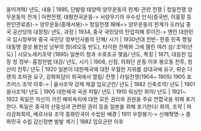 을미개혁/ 년도, 내용	| 1895, 단발령 태양력
양무운동의 한계/ 관련 전쟁	| 청일전쟁
양무운동의 전개	| 아편전쟁, 태평천국운동-> 서양무기의 우수성 인식(증국번, 이홍장 등 한인관료층)-> 양무운동(중체서용)-> 청일전쟁 패배=> 양무운동의 한계가 드러남
중국 공산당의 대장정/ 년도, 과정	| 1934, 중국 국민당의 탄압피해 루이진-> 옌안
대한민국 임시정부와 중국 국민당 정부인사들의 단체/ 시기	| 1930년대 전반- 한중 민족 항일 대동맹 결성
봉천성 남부의 땅(랴오둥 반도), 타이완 전체와 그에 딸린 여러 섬/ 조약(년도)	| 시모노세키조약 (1895)
일본이 청과 수호조규 맺음/ 년도, 특징	| 1871, 대등한 입장
청 정부- 흠정헌법 대강/ 년도, 시기	| 1908, 신정, 의화단 운동 이후
봉오동 전투, 청산리 전투/ 년도	| 1920
일본이 대한제국에 대한 우월한 지위를 상대국에 요구, 뤼순 다롄의 조차권 요구, 강화회담이 외국에서 열림/ 전쟁	| 러일전쟁(1904~ 1905)
1905 포츠머스 조약 이후->	| 을사조약 강제 체결
임오군란/ 년도	| 1882
신축조약/ 년도	| 1901
을사조약/ 년도	| 1905
대한제국 국권 피탈/ 년도	| 1910
워싱턴 회의/ 년도	| 1921~ 1922
독일은 자신이 가진 해외속지에 대한 모든 권리와 권원을 주요 연합국을 위해 포기한다. 독일은 중국의 산둥성과 관련된 권리 등을 일본을 위해 포기한다/ 회의, 조약	| 파리강화회의, 베르사유 조약
중화민국이 수립된 배경	| 1911 우창봉기-> 신해혁명-> 중화민국 수립
갑신정변 발발 계기	| 1882 임오군란 이후
